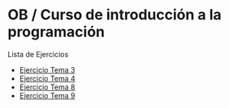 # OB / Curso de introducción a la programación
Lista de Ejercicios
- [Ejercicio Tema 3](EjerciciosTema3/src/)
- [Ejercicio Tema 4](EjerciciosTema4/)
- [Ejercicio Tema 8](EjerciciosTema8/)
- [Ejercicio Tema 9](EjerciciosTema9/)

